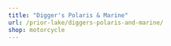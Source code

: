```yaml
---
title: "Digger's Polaris & Marine"
url: /prior-lake/diggers-polaris-and-marine/
shop: motorcycle
---
```

